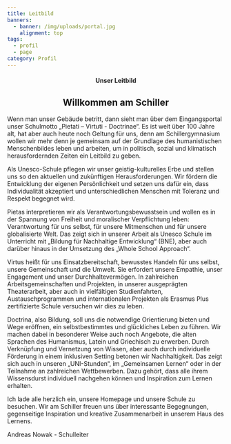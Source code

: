```yaml
---
title: Leitbild
banners:
  - banner: /img/uploads/portal.jpg
    alignment: top
tags:
  - profil
  - page
category: Profil
---
```

<center><div class="title"><h4>Unser Leitbild</h4><h2>Willkommen am Schiller</h2></div></center>

Wenn man unser Gebäude betritt, dann sieht man über dem Eingangsportal unser Schulmotto „Pietati – Virtuti - Doctrinae“. Es ist weit über 100 Jahre alt, hat aber auch heute noch Geltung für uns, denn am Schillergymnasium wollen wir mehr denn je gemeinsam auf der Grundlage des humanistischen Menschenbildes leben und arbeiten, um in politisch, sozial und klimatisch herausfordernden Zeiten ein Leitbild zu geben. 

Als Unesco-Schule pflegen wir unser geistig-kulturelles Erbe und stellen uns so den aktuellen und zukünftigen Herausforderungen. Wir fördern die Entwicklung der eigenen Persönlichkeit und setzen uns dafür ein, dass Individualität akzeptiert und unterschiedlichen Menschen mit Toleranz und Respekt begegnet wird. 

Pietas interpretieren wir als Verantwortungsbewusstsein und wollen es in der Spannung von Freiheit und moralischer Verpflichtung leben: Verantwortung für uns selbst, für unsere Mitmenschen und für unsere globalisierte Welt. Das zeigt sich in unserer Arbeit als Unesco Schule im Unterricht mit „Bildung für Nachhaltige Entwicklung“ (BNE), aber auch darüber hinaus in der Umsetzung des „Whole School Approach“.   

Virtus heißt für uns Einsatzbereitschaft, bewusstes Handeln für uns selbst, unsere Gemeinschaft und die Umwelt. Sie erfordert unsere Empathie, unser Engagement und unser Durchhaltevermögen. In zahlreichen Arbeitsgemeinschaften und Projekten, in unserer ausgeprägten Theaterarbeit, aber auch in vielfältigen Studienfahrten, Austauschprogrammen und internationalen Projekten als Erasmus Plus zertifizierte Schule versuchen wir dies zu leben. 

Doctrina, also Bildung, soll uns die notwendige Orientierung bieten und Wege eröffnen, ein selbstbestimmtes und glückliches Leben zu führen. Wir machen dabei in besonderer Weise auch noch Angebote, die alten Sprachen des Humanismus, Latein und Griechisch zu erwerben.  Durch Verknüpfung und Vernetzung von Wissen, aber auch durch individuelle Förderung in einem inklusiven Setting betonen wir Nachhaltigkeit. Das zeigt sich auch in unseren „UNI-Stunden“, im „Gemeinsamen Lernen“ oder in der Teilnahme an zahlreichen Wettbewerben. Dazu gehört, dass alle ihrem Wissensdurst individuell nachgehen können und Inspiration zum Lernen erhalten. 

Ich lade alle herzlich ein, unsere Homepage und unsere Schule zu besuchen. Wir am Schiller freuen uns über interessante Begegnungen, gegenseitige Inspiration und kreative Zusammenarbeit in unserem Haus des Lernens. 

Andreas Nowak - Schulleiter